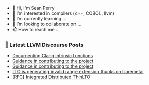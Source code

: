 - 👋 Hi, I’m Sean Perry
- 👀 I’m interested in compilers (c++, COBOL, llvm)
- 🌱 I’m currently learning ...
- 💞️ I’m looking to collaborate on ...
- 📫 How to reach me ...

<!---
s66perry/s66perry is a ✨ special ✨ repository because its `README.md` (this file) appears on your GitHub profile.
You can click the Preview link to take a look at your changes.
--->
### 📕 Latest LLVM Discourse Posts

<!-- DISCOURSE-LLVM:START -->
- [Documenting Clang intrinsic functions](https://discourse.llvm.org/t/documenting-clang-intrinsic-functions/69689#post_8)
- [Guidance in contributing to the project](https://discourse.llvm.org/t/guidance-in-contributing-to-the-project/69008?page=4#post_70)
- [Guidance in contributing to the project](https://discourse.llvm.org/t/guidance-in-contributing-to-the-project/69008?page=4#post_69)
- [LTO is generating invalid range extension thunks on baremetal](https://discourse.llvm.org/t/lto-is-generating-invalid-range-extension-thunks-on-baremetal/69705#post_3)
- [[RFC] Integrated Distributed ThinLTO](https://discourse.llvm.org/t/rfc-integrated-distributed-thinlto/69641#post_12)
<!-- DISCOURSE-LLVM:END -->
